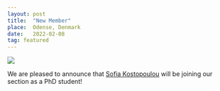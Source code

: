 ```yaml
---
layout: post
title:  "New Member"
place:  Odense, Denmark
date:   2022-02-08
tag: featured
---
```

<img class="img-fluid mx-auto d-block" src="/images/people/skos-p.jpg">

We are pleased to announce that [Sofia Kostopoulou](/people.html#sk) will be joining our section as a PhD student!
